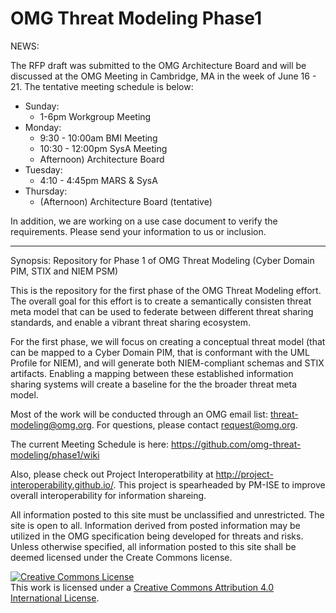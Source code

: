 OMG Threat Modeling Phase1
======

NEWS: 


The RFP draft was submitted to the OMG Architecture Board and will be discussed at the OMG Meeting in Cambridge, MA in the week of June 16 - 21. The tentative meeting schedule is below: 

<ul>
<li>Sunday: 
	<ul>
	<li>1-6pm Workgroup Meeting</li>
	</ul>
</li>
<li>Monday: 
	<ul>
	<li>9:30 - 10:00am BMI Meeting</li>
	<li>10:30 - 12:00pm SysA Meeting</li>
	<li>Afternoon) Architecture Board</li>
	</ul>
</li>
<li>Tuesday:
	<ul>
	<li>4:10 - 4:45pm MARS & SysA</li>
	</ul>
</li>
<li>Thursday: 
	<ul>
	<li>(Afternoon) Architecture Board (tentative)</li>
	</ul>
</li>
</ul>

In addition, we are working on a use case document to verify the requirements. Please send your information to us or inclusion. 

---
		
Synopsis: Repository for Phase 1 of OMG Threat Modeling (Cyber Domain PIM, STIX and NIEM PSM)

This is the repository for the first phase of the OMG Threat Modeling effort. The overall goal for this effort is to create a semantically consisten threat meta model that can be used to federate between different threat sharing standards, and enable a vibrant threat sharing ecosystem. 

For the first phase, we will focus on creating a conceptual threat model (that can be mapped to a Cyber Domain PIM, that is conformant with the UML Profile for NIEM), and will generate both NIEM-compliant schemas and STIX artifacts. Enabling a mapping between these established information sharing systems will create a baseline for the the broader threat meta model. 

Most of the work will be conducted through an OMG email list: threat-modeling@omg.org. For questions, please contact request@omg.org. 

The current Meeting Schedule is here: https://github.com/omg-threat-modeling/phase1/wiki

Also, please check out Project Interoperatbility at http://project-interoperability.github.io/. This project is spearheaded by PM-ISE to improve overall interoperability for information shareing. 

All information posted to this site must be unclassified and unrestricted. The site is open to all. Information derived from posted information may be utilized in the OMG specification being developed for threats and risks. Unless otherwise specified, all information posted to this site shall be deemed licensed under the Create Commons license.

<a rel="license" href="http://creativecommons.org/licenses/by/4.0/"><img alt="Creative Commons License" style="border-width:0" src="http://i.creativecommons.org/l/by/4.0/88x31.png" /></a><br />This work is licensed under a <a rel="license" href="http://creativecommons.org/licenses/by/4.0/">Creative Commons Attribution 4.0 International License</a>.

